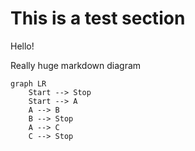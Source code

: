 # This is a test section

Hello!

Really huge markdown diagram

```mermaid
graph LR
    Start --> Stop
    Start --> A
    A --> B
    B --> Stop
    A --> C
    C --> Stop
```
